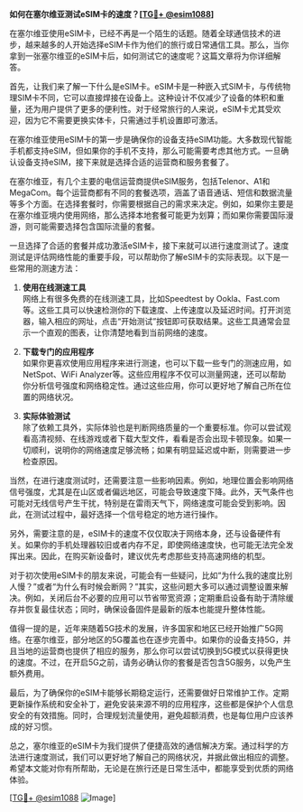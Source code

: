 **如何在塞尔维亚测试eSIM卡的速度？[[TG💪+ @esim1088](https://t.me/s/esim1088)]**

在塞尔维亚使用eSIM卡，已经不再是一个陌生的话题。随着全球通信技术的进步，越来越多的人开始选择eSIM卡作为他们的旅行或日常通信工具。那么，当你拿到一张塞尔维亚的eSIM卡后，如何测试它的速度呢？这篇文章将为你详细解答。

首先，让我们来了解一下什么是eSIM卡。eSIM卡是一种嵌入式SIM卡，与传统物理SIM卡不同，它可以直接焊接在设备上。这种设计不仅减少了设备的体积和重量，还为用户提供了更多的便利性。对于经常旅行的人来说，eSIM卡尤其受欢迎，因为它不需要更换实体卡，只需通过手机设置即可激活。

在塞尔维亚使用eSIM卡的第一步是确保你的设备支持eSIM功能。大多数现代智能手机都支持eSIM，但如果你的手机不支持，那么可能需要考虑其他方式。一旦确认设备支持eSIM，接下来就是选择合适的运营商和服务套餐了。

在塞尔维亚，有几个主要的电信运营商提供eSIM服务，包括Telenor、A1和MegaCom。每个运营商都有不同的套餐选项，涵盖了语音通话、短信和数据流量等多个方面。在选择套餐时，你需要根据自己的需求来决定。例如，如果你主要是在塞尔维亚境内使用网络，那么选择本地套餐可能更为划算；而如果你需要国际漫游，则可能需要选择包含国际流量的套餐。

一旦选择了合适的套餐并成功激活eSIM卡，接下来就可以进行速度测试了。速度测试是评估网络性能的重要手段，可以帮助你了解eSIM卡的实际表现。以下是一些常用的测速方法：

1. **使用在线测速工具**  
   网络上有很多免费的在线测速工具，比如Speedtest by Ookla、Fast.com等。这些工具可以快速检测你的下载速度、上传速度以及延迟时间。打开浏览器，输入相应的网址，点击“开始测试”按钮即可获取结果。这些工具通常会显示一个直观的图表，让你清楚地看到当前网络的速度。

2. **下载专门的应用程序**  
   如果你更喜欢使用应用程序来进行测速，也可以下载一些专门的测速应用，如NetSpot、WiFi Analyzer等。这些应用程序不仅可以测量网速，还可以帮助你分析信号强度和网络稳定性。通过这些应用，你可以更好地了解自己所在位置的网络状况。

3. **实际体验测试**  
   除了依赖工具外，实际体验也是判断网络质量的一个重要标准。你可以尝试观看高清视频、在线游戏或者下载大型文件，看看是否会出现卡顿现象。如果一切顺利，说明你的网络速度足够流畅；如果有明显延迟或中断，则需要进一步检查原因。

当然，在进行速度测试时，还需要注意一些影响因素。例如，地理位置会影响网络信号强度，尤其是在山区或者偏远地区，可能会导致速度下降。此外，天气条件也可能对无线信号产生干扰，特别是在雷雨天气下，网络速度可能会受到影响。因此，在测试过程中，最好选择一个信号稳定的地方进行操作。

另外，需要注意的是，eSIM卡的速度不仅仅取决于网络本身，还与设备硬件有关。如果你的手机处理器较旧或者内存不足，即使网络速度快，也可能无法完全发挥出来。因此，在购买新设备时，建议优先考虑那些支持高速网络的机型。

对于初次使用eSIM卡的朋友来说，可能会有一些疑问，比如“为什么我的速度比别人慢？”或者“为什么有时候会断网？”其实，这些问题大多可以通过调整设置来解决。例如，关闭后台不必要的应用可以节省带宽资源；定期重启设备有助于清除缓存并恢复最佳状态；同时，确保设备固件是最新的版本也能提升整体性能。

值得一提的是，近年来随着5G技术的发展，许多国家和地区已经开始推广5G网络。在塞尔维亚，部分地区的5G覆盖也在逐步完善中。如果你的设备支持5G，并且当地的运营商也提供了相应的服务，那么你可以尝试切换到5G模式以获得更快的速度。不过，在开启5G之前，请务必确认你的套餐是否包含5G服务，以免产生额外费用。

最后，为了确保你的eSIM卡能够长期稳定运行，还需要做好日常维护工作。定期更新操作系统和安全补丁，避免安装来源不明的应用程序，这些都是保护个人信息安全的有效措施。同时，合理规划流量使用，避免超额消费，也是每位用户应该养成的好习惯。

总之，塞尔维亚的eSIM卡为我们提供了便捷高效的通信解决方案。通过科学的方法进行速度测试，我们可以更好地了解自己的网络状况，并据此做出相应的调整。希望本文能对你有所帮助，无论是在旅行还是日常生活中，都能享受到优质的网络体验。

[[TG💪+ @esim1088](https://t.me/s/esim1088) ![Image](https://i.postimg.cc/4NQfJmqS/Snipaste-2025-05-13-00-14-12.png)]